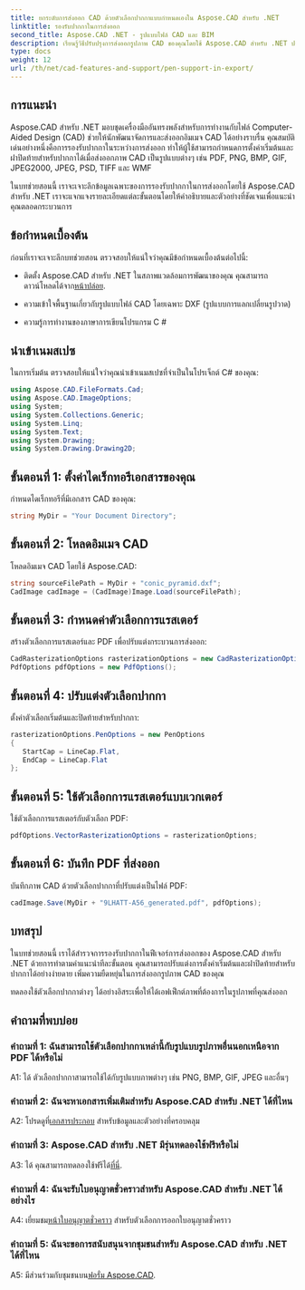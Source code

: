 ```yaml
---
title: ยกระดับการส่งออก CAD ด้วยตัวเลือกปากกาแบบกำหนดเองใน Aspose.CAD สำหรับ .NET
linktitle: รองรับปากกาในการส่งออก
second_title: Aspose.CAD .NET - รูปแบบไฟล์ CAD และ BIM
description: เรียนรู้วิธีปรับปรุงการส่งออกรูปภาพ CAD ของคุณโดยใช้ Aspose.CAD สำหรับ .NET ปรับแต่งตัวเลือกปากกาเพื่อภาพที่น่าทึ่งในรูปแบบ PDF, PNG, BMP และอื่นๆ
type: docs
weight: 12
url: /th/net/cad-features-and-support/pen-support-in-export/
---
```

## การแนะนำ

Aspose.CAD สำหรับ .NET มอบชุดเครื่องมืออันทรงพลังสำหรับการทำงานกับไฟล์ Computer-Aided Design (CAD) ช่วยให้นักพัฒนาจัดการและส่งออกอิมเมจ CAD ได้อย่างราบรื่น คุณสมบัติเด่นอย่างหนึ่งคือการรองรับปากกาในระหว่างการส่งออก ทำให้ผู้ใช้สามารถกำหนดการตั้งค่าเริ่มต้นและฝาปิดท้ายสำหรับปากกาได้เมื่อส่งออกภาพ CAD เป็นรูปแบบต่างๆ เช่น PDF, PNG, BMP, GIF, JPEG2000, JPEG, PSD, TIFF และ WMF

ในบทช่วยสอนนี้ เราจะเจาะลึกข้อมูลเฉพาะของการรองรับปากกาในการส่งออกโดยใช้ Aspose.CAD สำหรับ .NET เราจะแจกแจงรายละเอียดแต่ละขั้นตอนโดยให้คำอธิบายและตัวอย่างที่ชัดเจนเพื่อแนะนำคุณตลอดกระบวนการ

## ข้อกำหนดเบื้องต้น

ก่อนที่เราจะเจาะลึกบทช่วยสอน ตรวจสอบให้แน่ใจว่าคุณมีข้อกำหนดเบื้องต้นต่อไปนี้:

- ติดตั้ง Aspose.CAD สำหรับ .NET ในสภาพแวดล้อมการพัฒนาของคุณ คุณสามารถดาวน์โหลดได้จาก[หน้าปล่อย](https://releases.aspose.com/cad/net/).

- ความเข้าใจพื้นฐานเกี่ยวกับรูปแบบไฟล์ CAD โดยเฉพาะ DXF (รูปแบบการแลกเปลี่ยนรูปวาด)

- ความรู้การทำงานของภาษาการเขียนโปรแกรม C #

## นำเข้าเนมสเปซ

ในการเริ่มต้น ตรวจสอบให้แน่ใจว่าคุณนำเข้าเนมสเปซที่จำเป็นในโปรเจ็กต์ C# ของคุณ:

```csharp
using Aspose.CAD.FileFormats.Cad;
using Aspose.CAD.ImageOptions;
using System;
using System.Collections.Generic;
using System.Linq;
using System.Text;
using System.Drawing;
using System.Drawing.Drawing2D;
```

## ขั้นตอนที่ 1: ตั้งค่าไดเร็กทอรีเอกสารของคุณ

กำหนดไดเร็กทอรีที่มีเอกสาร CAD ของคุณ:

```csharp
string MyDir = "Your Document Directory";
```

## ขั้นตอนที่ 2: โหลดอิมเมจ CAD

โหลดอิมเมจ CAD โดยใช้ Aspose.CAD:

```csharp
string sourceFilePath = MyDir + "conic_pyramid.dxf";
CadImage cadImage = (CadImage)Image.Load(sourceFilePath);
```

## ขั้นตอนที่ 3: กำหนดค่าตัวเลือกการแรสเตอร์

สร้างตัวเลือกการแรสเตอร์และ PDF เพื่อปรับแต่งกระบวนการส่งออก:

```csharp
CadRasterizationOptions rasterizationOptions = new CadRasterizationOptions();
PdfOptions pdfOptions = new PdfOptions();
```

## ขั้นตอนที่ 4: ปรับแต่งตัวเลือกปากกา

ตั้งค่าตัวเลือกเริ่มต้นและปิดท้ายสำหรับปากกา:

```csharp
rasterizationOptions.PenOptions = new PenOptions
{
   StartCap = LineCap.Flat,
   EndCap = LineCap.Flat
};
```

## ขั้นตอนที่ 5: ใช้ตัวเลือกการแรสเตอร์แบบเวกเตอร์

ใช้ตัวเลือกการแรสเตอร์กับตัวเลือก PDF:

```csharp
pdfOptions.VectorRasterizationOptions = rasterizationOptions;
```

## ขั้นตอนที่ 6: บันทึก PDF ที่ส่งออก

บันทึกภาพ CAD ด้วยตัวเลือกปากกาที่ปรับแต่งเป็นไฟล์ PDF:

```csharp
cadImage.Save(MyDir + "9LHATT-A56_generated.pdf", pdfOptions);
```

## บทสรุป

ในบทช่วยสอนนี้ เราได้สำรวจการรองรับปากกาในฟีเจอร์การส่งออกของ Aspose.CAD สำหรับ .NET ด้วยการทำตามคำแนะนำทีละขั้นตอน คุณสามารถปรับแต่งการตั้งค่าเริ่มต้นและฝาปิดท้ายสำหรับปากกาได้อย่างง่ายดาย เพิ่มความยืดหยุ่นในการส่งออกรูปภาพ CAD ของคุณ

ทดลองใช้ตัวเลือกปากกาต่างๆ ได้อย่างอิสระเพื่อให้ได้เอฟเฟ็กต์ภาพที่ต้องการในรูปภาพที่คุณส่งออก

## คำถามที่พบบ่อย

### คำถามที่ 1: ฉันสามารถใช้ตัวเลือกปากกาเหล่านี้กับรูปแบบรูปภาพอื่นนอกเหนือจาก PDF ได้หรือไม่

A1: ได้ ตัวเลือกปากกาสามารถใช้ได้กับรูปแบบภาพต่างๆ เช่น PNG, BMP, GIF, JPEG และอื่นๆ

### คำถามที่ 2: ฉันจะหาเอกสารเพิ่มเติมสำหรับ Aspose.CAD สำหรับ .NET ได้ที่ไหน

 A2: โปรดดูที่[เอกสารประกอบ](https://reference.aspose.com/cad/net/) สำหรับข้อมูลและตัวอย่างที่ครอบคลุม

### คำถามที่ 3: Aspose.CAD สำหรับ .NET มีรุ่นทดลองใช้ฟรีหรือไม่

 A3: ได้ คุณสามารถทดลองใช้ฟรีได้[ที่นี่](https://releases.aspose.com/).

### คำถามที่ 4: ฉันจะรับใบอนุญาตชั่วคราวสำหรับ Aspose.CAD สำหรับ .NET ได้อย่างไร

 A4: เยี่ยมชม[หน้าใบอนุญาตชั่วคราว](https://purchase.aspose.com/temporary-license/) สำหรับตัวเลือกการออกใบอนุญาตชั่วคราว

### คำถามที่ 5: ฉันจะขอการสนับสนุนจากชุมชนสำหรับ Aspose.CAD สำหรับ .NET ได้ที่ไหน

 A5: มีส่วนร่วมกับชุมชนบน[ฟอรั่ม Aspose.CAD](https://forum.aspose.com/c/cad/19).